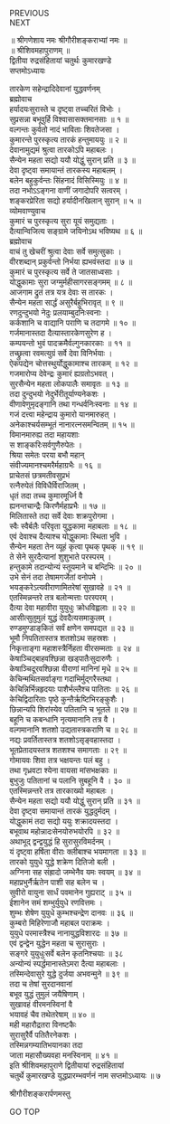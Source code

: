 PREVIOUS  
NEXT  
  
॥ श्रीगणेशाय नमः श्रीगौरीशङ्कराभ्यां नमः ॥  
॥ श्रीशिवमहापुराणम् ॥  
द्वितीया रुद्रसंहितायां चतुर्थः कुमारखण्डे  
सप्तमोऽध्यायः  
  
तारकेण सहेन्द्रादिदेवानां युद्धवर्णनम्  
ब्रह्मोवाच  
हर्यादयःसुरास्ते च दृष्ट्वा तच्चरितं विभोः ।  
सुप्रसन्ना बभूवुर्हि विश्वासासक्तमानसाः ॥ १ ॥  
वल्गन्तः कुर्वतो नादं भाविताः शिवतेजसा ।  
कुमारन्ते पुरस्कृत्य तारकं हन्तुमाययुः ॥ २ ॥  
देवानामुद्यमं श्रुत्वा तारकोऽपि महाबलः ।  
सैन्येन महता सद्यो ययौ योद्धुं सुरान् प्रति ॥ ३ ॥  
देवा दृष्ट्वा समायान्तं तारकस्य महाबलम् ।  
बलेन बहुकुर्वन्तः सिंहनादं विसिस्मियुः ॥ ४ ॥  
तदा नभोऽऽङ्‌गना वाणीं जगादोपरि सत्वरम् ।  
शङ्करप्रेरिता सद्यो हर्यादीनखिलान् सुरान् ॥ ५ ॥  
व्योमवाण्युवाच  
कुमारं च पुरस्कृत्य सुरा यूयं समुद्यताः ।  
दैत्यान्विजित्य सङ्‌ग्रामे जयिनोऽथ भविष्यथ ॥ ६ ॥  
ब्रह्मोवाच  
वाचं तु खेचरीं श्रुत्वा देवाः सर्वे समुत्सुकाः ।  
वीरशब्दान् प्रकुर्वन्तो निर्भया ह्यभवंस्तदा ॥ ७ ॥  
कुमारं च पुरस्कृत्य सर्वे ते जातसाध्वसाः ।  
योद्धुकामाः सुरा जग्मुर्महीसागरसङ्‌गमम् ॥ ८ ॥  
आजगाम द्रुतं तत्र यत्र देवाः स तारकः ।  
सैन्येन महता सार्द्धं असुरैर्बहुभिरावृत् ॥ ९ ॥  
रणदुन्दुभयो नेदुः प्रलयाम्बुदनिःस्वनाः ।  
कर्कशानि च वाद्यानि पराणि च तदागमे ॥ १० ॥  
गर्जमानास्तदा दैत्यास्तारकेणसुरेण ह ।  
कम्पयन्तो भुवं पादक्रमैर्वल्गुनकारकाः ॥ ११ ॥  
तच्छ्रुत्वा रवमत्युग्रं सर्वे देवा विनिर्भयाः ।  
ऐकपद्येन चोत्तस्थुर्योद्धुकामाश्च तारकम् ॥ १२ ॥  
गजमारोप्य देवेन्द्रः कुमारं ह्यग्रतोऽभवत् ।  
सुरसैन्येन महता लोकपालैः समावृतः ॥ १३ ॥  
तदा दुन्दुभयो नेदुर्भेरीतूर्याण्यनेकशः ।  
वीणावेणुमृदङ्‌गानि तथा गन्धर्वनिःस्वनाः ॥ १४ ॥  
गजं दत्त्वा महेन्द्राय कुमारो यानमारुहत् ।  
अनेकाश्चर्यसम्भूतं नानारत्नसमन्वितम् ॥ १५ ॥  
विमानमारुह्य तदा महायशाः  
    स शाङ्‌करिःसर्वगुणैरुपेतः ।  
श्रिया समेतः परया बभौ महान्  
    संवीज्यमानश्चमरैर्महाग्रभैः ॥ १६ ॥  
प्राचेतसं छत्रमतीवसुप्रभं  
    रत्नैरुपेतं विविधैर्विराजितम् ।  
धृतं तदा तच्च कुमारमूर्ध्नि वै  
    ह्यनन्तचान्द्रैः किरणैर्महाप्रभैः ॥ १७ ॥  
मिलितास्ते तदा सर्वे देवाः शक्रपुरोगमा ।  
स्वैः स्वैर्बलैः परिवृता युद्धकामा महाबलाः ॥ १८ ॥  
एवं देवाश्च दैत्याश्च योद्धुकामाः स्थिता भुवि ।  
सैन्येन महता तेन व्यूहं कृत्वा पृथक् पृथक् ॥ १९ ॥  
ते सेने सुरदैत्यानां शुशुभाते परस्परम् ।  
हन्तुकामे तदान्योन्यं स्तूयमाने च बन्दिभिः ॥ २० ॥  
उभे सेनं तदा तेषामगर्जेतां वनोपमे ।  
भयङ्‌करेऽत्यवीराणामितरेषां सुखावहे ॥ २१ ॥  
एतस्मिन्नन्तरे तत्र बलोन्मत्ताः परस्परम् ।  
दैत्या देवा महावीरा युयुधुः क्रोधविह्वलाः ॥ २२ ॥  
आसीत्सुतुमुलं युद्धं देवदैत्यसमाकुलम् ।  
रुण्डमुण्डाङ्‌कितं सर्वं क्षणेन समपद्यत ॥ २३ ॥  
भूमौ निपतितास्तत्र शतशोऽथ सहस्रशः ।  
निकृत्ताङ्‌गा महाशस्त्रैर्निहता वीरसम्मताः ॥ २४ ॥  
केषाञ्चिद्‌बाहवश्छिन्ना खड्पातैःसुदारुणैः ।  
केषाञ्चिदूरवश्छिन्ना वीराणां मानिनां मृधे ॥ २५ ॥  
केचिन्मथितसर्वाङ्‌गा गदाभिर्मुद्‌गरैस्तथा ।  
केचिन्निर्भिन्नहृदयाः पाशैर्भल्लैश्च पातिताः ॥ २६ ॥  
केचिद्विदारिताः पृष्ठे कुन्तैर्ऋष्टिभिरङ्‌कुशैः ।  
छिन्नान्यपि शिरांस्येव पतितानि च भूतले ॥ २७ ॥  
बहूनि च कबन्धानि नृत्यमानानि तत्र वै ।  
वल्गमानानि शतशो उद्यतास्त्रकराणि च ॥ २८ ॥  
नद्यः प्रवर्तितास्तत्र शतशोऽसृङ्वहास्तदा ।  
भूतप्रेतादयस्तत्र शतशश्च समागताः ॥ २९ ॥  
गोमायवः शिवा तत्र भक्षयन्तः पलं बहु ।  
तथा गृध्रवटा श्येना वायसा मांसभक्षकाः ॥  
बुभुजुः पतितानां च पलानि सुबहूनि वै । ३० ॥  
एतस्मिन्नन्तरे तत्र तारकाख्यो महाबलः ।  
सैन्येन महता सद्यो ययौ योद्धुं सुरान् प्रति ॥ ३१ ॥  
देवा दृष्ट्वा समायान्तं तारकं युद्धदुर्मदम् ।  
योद्धुकामं तदा सद्यो ययुः शक्रादयस्तदा ।  
बभूवाथ महोन्नादःसेनयोरुभयोरपि ॥ ३२ ॥  
अथाभूद् द्वन्द्वयुद्धं हि सुरासुरविमर्दनम् ।  
यं दृष्ट्वा हर्षिता वीराः क्लीबाश्च भयमागता ॥ ३३ ॥  
तारको युयुधे युद्धे शक्रेण दितिजो बली ।  
अग्निना सह संह्रादो जम्भेनैव यमः स्वयम् ॥ ३४ ॥  
महाप्रभुर्नैर्ऋतेन पाशी सह बलेन च ।  
सुवीरो वायुना सार्धं पवमानेन गुह्यराट् ॥ ३५ ॥  
ईशानेन समं शम्भुर्युयुधे रणवित्तमः ।  
शुम्भः शेषेण युयुधे कुम्भश्चन्द्रेण दानवः ॥ ३६ ॥  
कुम्बरो मिहिरेणाजौ महाबल पराक्रमः ।  
युयुधे परमास्त्रैश्च नानायुद्धविशारदः ॥ ३७ ॥  
एवं द्वन्द्वेन युद्धेन महता च सुरासुराः ।  
सङ्‌गरे युयुधुःसर्वे बलेन कृतनिश्चयाः ॥ ३८  
अन्योन्यं स्पर्द्धमानास्तेऽमरा दैत्या महाबलाः ।  
तस्मिन्देवासुरे युद्धे दुर्जया अभवन्मुने ॥ ३९ ॥  
तदा च तेषां सुरदानवानां  
     बभूव युद्धं तुमुलं जयैषिणाम् ।  
सुखावहं वीरमनस्विनां वै  
     भयावहं चैव तथेतरेषाम् ॥ ४० ॥  
मही महारौद्रतरा विनष्टकैः  
     सुरासुरैर्वै पतितैरनेकशः ।  
तस्मिन्नगम्यातिभयानका तदा  
     जाता महासौख्यवहा मनस्विनाम् ॥ ४१ ॥  
इति श्रीशिवमहापुराणे द्वितीयायां रुद्रसंहितायां  
चतुर्थे कुमारखण्डे युद्धप्रारम्भवर्णनं नाम सप्तमोऽध्यायः ॥ ७  
  
  
श्रीगौरीशङ्करार्पणमस्तु  
  
GO TOP
